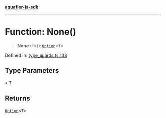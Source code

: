 [**aquafier-js-sdk**](../README.md)

***

# Function: None()

> **None**\<`T`\>(): [`Option`](../type-aliases/Option.md)\<`T`\>

Defined in: [type\_guards.ts:133](https://github.com/inblockio/aqua-verifier-js-lib/blob/09413c69301a51b584d51846ffabc4d8f820b4fa/src/type_guards.ts#L133)

## Type Parameters

• **T**

## Returns

[`Option`](../type-aliases/Option.md)\<`T`\>
